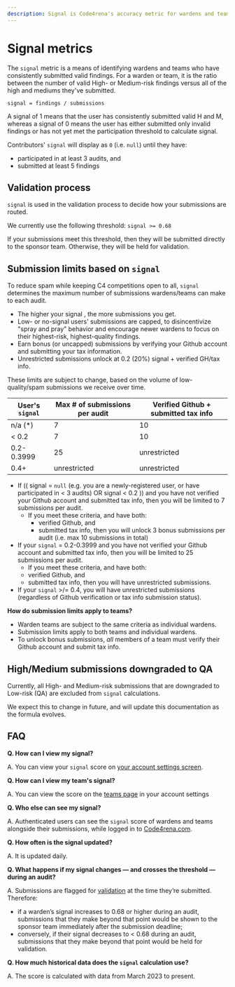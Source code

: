```yaml
---
description: Signal is Code4rena's accuracy metric for wardens and teams.
---
```


# Signal metrics

The `signal` metric is a means of identifying wardens and teams who have consistently submitted valid findings. For a warden or team, it is the ratio between the number of valid High- or Medium-risk findings versus all of the high and mediums they've submitted.

`signal = findings / submissions`

A signal of 1 means that the user has consistently submitted valid H and M, whereas a signal of 0 means the user has either submitted only invalid findings or has not yet met the participation threshold to calculate signal.

Contributors' `signal` will display as `0` (i.e. `null`) until they have:
- participated in at least 3 audits, and
- submitted at least 5 findings

## Validation process

`signal` is used in the validation process to decide how your submissions are routed.

We currently use the following threshold: `signal >= 0.68`

If your submissions meet this threshold, then they will be submitted directly to the sponsor team. Otherwise, they will be held for validation.

## Submission limits based on `signal`

To reduce spam while keeping C4 competitions open to all, `signal` determines the maximum number of submissions wardens/teams can make to each audit.

- The higher your signal , the more submissions you get.
- Low- or no-signal users' submissions are capped, to disincentivize "spray and pray" behavior and encourage newer wardens to focus on their highest-risk, highest-quality findings.
- Earn bonus (or uncapped) submissions by verifying your Github account and submitting your tax information.
- Unrestricted submissions unlock at 0.2 (20%) signal + verified GH/tax info.

These limits are subject to change, based on the volume of low-quality/spam submissions we receive over time.

| User's `signal` | Max # of submissions per audit | Verified Github + submitted tax info | 
| --------------- | ------------------------------ | ------------------------------------ |
| n/a (*)         | 7                              | 10                                   |
| < 0.2           | 7                              | 10                                   |
| 0.2-0.3999      | 25                             | unrestricted                         |
| 0.4+            | unrestricted                   | unrestricted                         |

- If (( signal = `null` (e.g. you are a newly-registered user, or have participated in < 3 audits) OR signal  < 0.2 )) and you have not verified your Github account and submitted tax info, then you will be limited to 7 submissions per audit.
  - If you meet these criteria, and have both:
    - verified Github, and
    - submitted tax info, 
    then you will unlock 3 bonus submissions per audit (i.e. max 10 submissions in total)
- If your `signal` = 0.2-0.3999 and you have not verified your Github account and submitted tax info, then you will be limited to 25 submissions per audit.
    - If you meet these criteria, and have both:
    - verified Github, and
    - submitted tax info, 
    then you will have unrestricted submissions.
- If your `signal`  >/= 0.4, you will have unrestricted submissions (regardless of Github verification or tax info submission status). 

**How do submission limits apply to teams?**
- Warden teams are subject to the same criteria as individual wardens.
- Submission limits apply to both teams and individual wardens.
- To unlock bonus submissions, *all* members of a team must verify their Github account and submit tax info.


## High/Medium submissions downgraded to QA

Currently, all High- and Medium-risk submissions that are downgraded to Low-risk (QA) are excluded from `signal` calculations. 

We expect this to change in future, and will update this documentation as the formula evolves.

## FAQ

**Q. How can I view my signal?** 

A. You can view your `signal` score on [your account settings screen](https://code4rena.com/account).

**Q. How can I view my team's signal?**

A. You can view the score on the [teams page](https://code4rena.com/account/teams) in your account settings

**Q. Who else can see my signal?** 

A. Authenticated users can see the `signal` score of wardens and teams alongside their submissions, while logged in to [Code4rena.com](https://code4rena.com). 

**Q. How often is the signal updated?** 

A. It is updated daily. 

**Q. What happens if my signal changes — and crosses the threshold — during an audit?** 

A. Submissions are flagged for [validation](/roles/validators) at the time they’re submitted. Therefore: 

- if a warden’s signal increases to 0.68 or higher during an audit, submissions that they make beyond that point would be shown to the sponsor team immediately after the submission deadline;
- conversely, if their signal decreases to < 0.68 during an audit, submissions that they make beyond that point would be held for validation.

**Q. How much historical data does the `signal` calculation use?**

A. The score is calculated with data from March 2023 to present.
